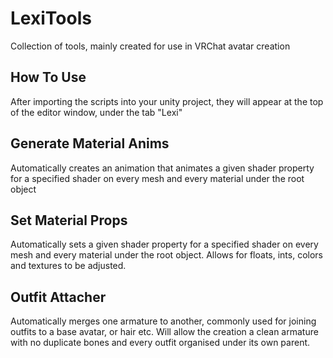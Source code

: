 # LexiTools
Collection of tools, mainly created for use in VRChat avatar creation

## How To Use
After importing the scripts into your unity project, they will appear at the top of the editor window, under the tab "Lexi"

## Generate Material Anims
Automatically creates an animation that animates a given shader property for a specified shader on every mesh and every material under the root object

## Set Material Props
Automatically sets a given shader property for a specified shader on every mesh and every material under the root object. Allows for floats, ints, colors and textures to be adjusted.

## Outfit Attacher
Automatically merges one armature to another, commonly used for joining outfits to a base avatar, or hair etc. Will allow the creation a clean armature with no duplicate bones and every outfit organised under its own parent.
